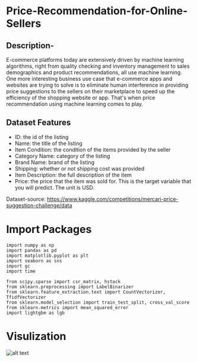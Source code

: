 # Price-Recommendation-for-Online-Sellers
## Description- 
E-commerce platforms today are extensively driven by machine learning algorithms, right from quality checking and inventory management to sales demographics and product recommendations, all use machine learning. One more interesting business use case that e-commerce apps and websites are trying to solve is to eliminate human interference in providing price suggestions to the sellers on their marketplace to speed up the efficiency of the shopping website or app. That's when price recommendation using machine learning comes to play.
## Dataset Features

* ID: the id of the listing
* Name: the title of the listing
* Item Condition: the condition of the items provided by the seller
* Category Name: category of the listing
* Brand Name: brand of the listing
* Shipping: whether or not shipping cost was provided
* Item Description: the full description of the item
* Price: the price that the item was sold for. This is the target variable that you will predict. The unit is USD.

Dataset-source: https://www.kaggle.com/competitions/mercari-price-suggestion-challenge/data

# Import Packages

```
import numpy as np
import pandas as pd
import matplotlib.pyplot as plt
import seaborn as sns
import gc
import time
```
```
from scipy.sparse import csr_matrix, hstack
from sklearn.preprocessing import LabelBinarizer
from sklearn.feature_extraction.text import CountVectorizer, TfidfVectorizer
from sklearn.model_selection import train_test_split, cross_val_score
from sklearn.metrics import mean_squared_error
import lightgbm as lgb
```
# Visulization

![alt text](https://github.com/[username]/[reponame]/blob/[branch]/image.jpg?raw=true)
